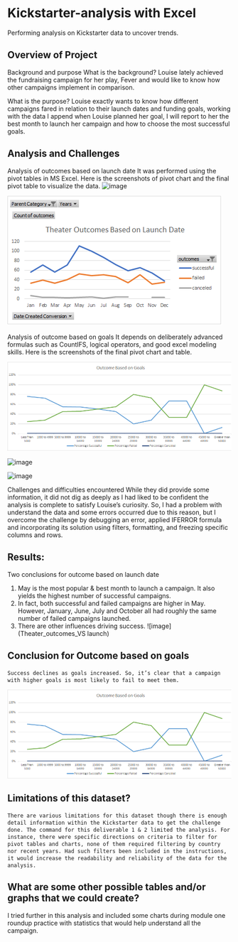 # Kickstarter-analysis with Excel
Performing analysis on Kickstarter data to uncover trends.


## Overview of Project

Background and purpose
What is the background?
      Louise lately achieved the fundraising campaign for her play, Fever and would like to know how other campaigns implement in comparison.

What is the purpose?
    Louise exactly wants to know how different campaigns fared in relation to their launch dates and funding goals, working with the data I append when Louise planned her goal, I will report to her the best month to launch her campaign and how to choose the most successful goals.

## Analysis and Challenges
Analysis of outcomes based on launch date
  It was performed using the pivot tables in MS Excel. Here is the screenshots of pivot chart and the final pivot table to visualize the data.
![image](https://user-images.githubusercontent.com/77947860/148618163-de8c676e-6da9-45c8-919f-9e26ab83e570.png)


![image](Theater_Outcomes_VS_Launch.png)


Analysis of outcome based on goals
  It depends on deliberately advanced formulas such as CountIFS, logical operators, and good excel modeling skills.
  Here is the screenshots of the final pivot chart and table.
 
 ![image](outcomes_VS_Goals.png)

![image](Outcomes_VS_Goals_cahrts)

![image](https://user-images.githubusercontent.com/77947860/148618239-336fd010-ea10-49a7-a654-33ab141050e4.png)



 Challenges and difficulties encountered
   While they did provide some information, it did not dig as deeply as I had liked to be confident the analysis is complete to satisfy Louise’s curiosity.
   So, I had a problem with understand the data and some errors occurred due to this reason, but I overcome the challenge by debugging an error, applied IFERROR formula and incorporating its solution using filters, formatting, and freezing specific columns and rows. 

## Results: 
Two conclusions for outcome based on launch date
1)	May is the most popular & best month to launch a campaign. It also yields the highest number of successful campaigns.
2) In fact, both successful and failed campaigns are higher in May. However, January, June, July and October all had roughly the same number of failed campaigns launched.
3)	There are other influences driving success.
![image](Theater_outcomes_VS launch)
 
## Conclusion for Outcome based on goals 
    Success declines as goals increased. So, it’s clear that a campaign with higher goals is most likely to fail to meet them.
    
   ![image](outcomes_VS_Goals.png)

 
## Limitations of this dataset?
    There are various limitations for this dataset though there is enough detail information within the Kickstarter data to get the challenge done. The command for this deliverable 1 & 2 limited the analysis. For instance, there were specific directions on criteria to filter for pivot tables and charts, none of them required filtering by country nor recent years. Had such filters been included in the instructions, it would increase the readability and reliability of the data for the analysis.


## What are some other possible tables and/or graphs that we could create?
   I tried further in this analysis and included some charts during module one roundup practice with statistics that would help understand all the campaign.




